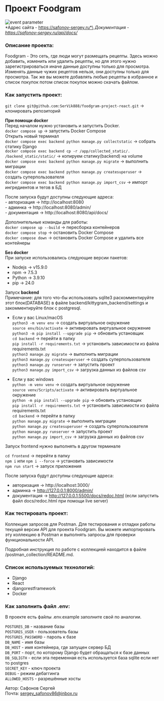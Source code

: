 # Проект Foodgram
![event parameter](https://github.com/SerVik888/foodgram-project-react/actions/workflows/main.yml/badge.svg?event=push)\
*Адрес сайта - https://safonov-sergey.ru*\
*Документация - https://safonov-sergey.ru/api/docs/*

### Описание проекта:
Foodgram - Это сеть, где люди могут размещать рецепты. Здесь можно добавить, изменить или удалить рецепты, но для этого нужно зарегистрироваться иначе данные доступны только для просмотра. Изменять данные чужих рецептов нельзя, они доступны только для просмотра. Так же вы можете добавлять любые рецепты в избранное и список покупок потом список покупок можно скачать файлом.

### Как запустить проект:
`git clone git@github.com:SerVik888/foodgram-project-react.git` -> клонировать репозиторий

**При помощи docker**\
    Перед началом нужно установить и запустить Docker.\
    `docker compose up` -> запустить Docker Compose\
    Открыть новый терминал\
    `docker compose exec backend python manage.py collectstatic` -> cобрать статику Django\
    `docker compose exec backend cp -r /app/collected_static/. /backend_static/static/` -> копируем статику(backend) на volume\
    `docker compose exec backend python manage.py migrate` -> выполнить миграции\
    `docker compose exec backend python manage.py createsuperuser` -> создать суперпользователя\
    `docker compose exec backend python manage.py import_csv` -> импорт ингредиентов и тегов в БД

После запуска будут доступны следующие адреса:\
    - авторизация -> http://localhost:8080\
    - админка -> http://localhost:8080/admin/\
    - документация -> http://localhost:8080/api/docs/

Дополнительные команды для работы:\
    `docker compose up --build` -> пересборка контейнеров\
    `docker compose stop` -> остановить Docker Compose\
    `docker compose down` -> остановить Docker Compose и удалить все контейнеры

**Без docker**\
При запуске использовались следующие версии пакетов:
- Nodejs -> v15.9.0
- npm -> 7.5.3
- Python -> 3.9.10
- pip -> 24.0

Запуск **backend**\
Примечание: для того что-бы использовать sqlite3 раскомментируйте этот блок(DATABASE) в файле backend/kittygram_backend/settings и закомментируйте блок с postgresql.

* Если у вас Linux/macOS\
    `python3 -m venv env` -> создать виртуальное окружение\
    `source env/bin/activate` -> активировать виртуальное окружение\
    `python3 -m pip install --upgrade pip` -> обновить установщик\
    `cd backend` -> перейти в папку\
    `pip install -r requirements.txt` -> установить зависимости из файла requirements.txt\
    `python3 manage.py migrate` -> выполнить миграции\
    `python3 manage.py createsuperuser` -> создать суперпользователя\
    `python3 manage.py runserver` -> запустить проект\
    `python3 manage.py import_csv` -> загрузка данных из файлов csv

* Если у вас windows\
    `python -m venv venv` -> создать виртуальное окружение\
    `source venv/Scripts/activate` -> активировать виртуальное окружение\
    `python -m pip install --upgrade pip` -> обновить установщик\
    `pip install -r requirements.txt` -> установить зависимости из файла requirements.txt\
    `cd backend` -> перейти в папку\
    `python manage.py migrate` -> выполнить миграции\
    `python manage.py createsuperuser` -> создать суперпользователя\
    `python manage.py runserver` -> запустить проект\
    `python manage.py import_csv` -> загрузка данных из файлов csv

Запуск frontend нужно выполнять в другом терминале

`cd frontend` -> перейти в папку\
`npm i` или `npm i --force` -> установить зависимости\
`npm run start` -> запуск приложения

После запуска будут доступны следующие адреса:
- авторизация -> http://localhost:3000/
- админка -> http://127.0.0.1:8000/admin/
- документация -> http://127.0.0.1:5500/docs/redoc.html (если запустить файл docs/redoc.html при помощи live server)

### Как тестировать проект:
Коллекция запросов для Postman. Для тестирования и отладки работы текущей версии API для проекта Foodgram. Вы можете импортировать эту коллекцию в Postman и выполнять запросы для проверки функциональности API.

Подробная инструкция по работе с коллекцией находится в файле /postman_collection/README.md.

### Cписок используемых технологий:

- Django
- React
- djangorestframework
- Docker

### Как заполнить файл .env:
В проекте есть файлы .env.example заполните свой по аналогии.

`POSTGRES_DB` - название базы\
`POSTGRES_USER` - пользователь базы\
`POSTGRES_PASSWORD` - пароль к базе\
`DB_NAME` - имя базы\
`DB_HOST` - имя контейнера, где запущен сервер БД\
`DB_PORT` - порт, по которому Django будет обращаться к базе данных\
`DB_SQLIGTH` - если эта переменная есть используется база sqlite если нет то postgres\
`SECRET_KEY` - ключ проекта\
`DEBUG` - режим дебаггинга\
`ALLOWED_HOSTS` - разрешённые хосты

Автор: Сафонов Сергей\
Почта: [sergey_safonov86@inbox.ru](mailto:sergey_safonov86@inbox.ru)